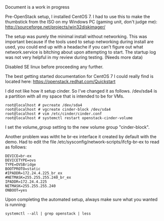 Document is a work in progress

Pre-OpenStack setup, I installed CentOS 7. I had to use this to make the thumbstick from the ISO on my Windows PC (gaming unit, don't judge me): http://sourceforge.net/projects/win32diskimager/

The setup was purely the minimal install without networking. This was important because if the tools used to setup networking during install are used, you could end up with a headache if you can't figure out what network.service is bitching about upon attempting to start. The startup log was not very helpful in my review during testing. (Needs more data)

Disabled SE linux before proceeding any further.

The best getting started documentation for CentOS 7 I could really find is located here: https://openstack.redhat.com/Quickstart

I did not like how it setup cinder. So I've changed it as follows. /dev/sda4 is a partition with all my space that is intended to be for VMs.
```
root@localhost # pvcreate /dev/sda4
root@localhost # vgcreate cinder-block /dev/sda4
root@localhost # vim /etc/cinder/cinder.conf
root@localhost # systemctl restart openstack-cinder-volume
```
I set the volume_group setting to the new volume group "cinder-block".

Another problem was witht he br-ex interface it created by default with the demo. Had to edit the file /etc/sysconfig/network-scripts/ifcfg-br-ex to read as follows:
```
DEVICE=br-ex
DEVICETYPE=ovs
TYPE=OVSBridge
BOOTPROTO=static
#IPADDR=172.24.4.225_br_ex
#NETMASK=255.255.255.240_br_ex
IPADDR=172.24.4.225
NETMASK=255.255.255.240
ONBOOT=yes
```


Upon completing the automated setup, always make sure what you wanted is running:
```
systemctl --all | grep openstack | less
```
